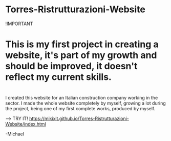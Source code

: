 # Torres-Ristrutturazioni-Website

!IMPORTANT
# 
# This is my first project in creating a website, it's part of my growth and should be improved, it doesn't reflect my current skills.
#

I created this website for an Italian construction company working in the sector.
I made the whole website completely by myself, growing a lot during the project, being one of my first complete works, produced by myself.


--> TRY IT! https://mikixit.github.io/Torres-Ristrutturazioni-Website/index.html

-Michael
